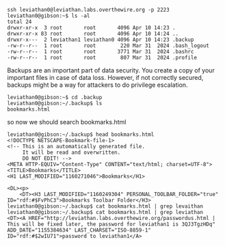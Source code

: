 
```
ssh leviathan0@leviathan.labs.overthewire.org -p 2223
leviathan0@gibson:~$ ls -al
total 24
drwxr-xr-x  3 root       root       4096 Apr 10 14:23 .
drwxr-xr-x 83 root       root       4096 Apr 10 14:24 ..
drwxr-x---  2 leviathan1 leviathan0 4096 Apr 10 14:23 .backup
-rw-r--r--  1 root       root        220 Mar 31  2024 .bash_logout
-rw-r--r--  1 root       root       3771 Mar 31  2024 .bashrc
-rw-r--r--  1 root       root        807 Mar 31  2024 .profile
```
Backups are an important part of data security. You create a copy of your important files in case of data loss. However, 
if not correctly secured, backups might be a way for attackers to do privilege escalation.
```
leviathan0@gibson:~$ cd .backup
leviathan0@gibson:~/.backup$ ls
bookmarks.html
```
so now we should search bookmarks.html 
```
leviathan0@gibson:~/.backup$ head bookmarks.html
<!DOCTYPE NETSCAPE-Bookmark-file-1>
<!-- This is an automatically generated file.
     It will be read and overwritten.
     DO NOT EDIT! -->
<META HTTP-EQUIV="Content-Type" CONTENT="text/html; charset=UTF-8">
<TITLE>Bookmarks</TITLE>
<H1 LAST_MODIFIED="1160271046">Bookmarks</H1>

<DL><p>
    <DT><H3 LAST_MODIFIED="1160249304" PERSONAL_TOOLBAR_FOLDER="true" ID="rdf:#$FvPhC3">Bookmarks Toolbar Folder</H3>
leviathan0@gibson:~/.backup$ cat bookmarks.html | grep levaithan
leviathan0@gibson:~/.backup$ cat bookmarks.html | grep leviathan
<DT><A HREF="http://leviathan.labs.overthewire.org/passwordus.html | This will be fixed later, the password for leviathan1 is 3QJ3TgzHDq" ADD_DATE="1155384634" LAST_CHARSET="ISO-8859-1" ID="rdf:#$2wIU71">password to leviathan1</A>
```
